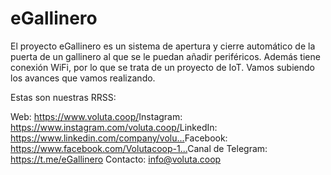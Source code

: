 # eGallinero
El proyecto eGallinero es un sistema de apertura y cierre automático de la puerta de un gallinero al que se le puedan añadir periféricos. Además tiene conexión WiFi, por lo que se trata de un proyecto de IoT. Vamos subiendo los avances que vamos realizando.

Estas son nuestras RRSS:

Web: https://www.voluta.coop/​​
Instagram: https://www.instagram.com/voluta.coop/​​
LinkedIn: https://www.linkedin.com/company/volu...​
Facebook: https://www.facebook.com/Volutacoop-1...​
Canal de Telegram: https://t.me/eGallinero
Contacto: info@voluta.coop
